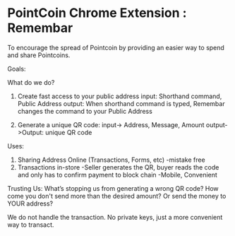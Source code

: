 PointCoin Chrome Extension : Remembar 
=========================

To encourage the spread of Pointcoin by providing an easier way to spend and share Pointcoins.  


Goals:


What do we do?
1. Create fast access to your public address 
                                 input: Shorthand command, Public Address
                                 output: When shorthand command is typed, Remembar changes the command to your Public Address


2. Generate a unique QR code: 
                                input-> Address, Message, Amount
                                output->Output: unique QR code


Uses:
1. Sharing Address Online (Transactions, Forms, etc)
    -mistake free
2. Transactions in-store
    -Seller generates the QR, buyer reads the code and only has to confirm payment to block chain
    -Mobile, Convenient


Trusting Us:
What’s stopping us from generating a wrong QR code?
  How come you don't send more than the desired amount? Or send the money to YOUR address?
  
  We do not handle the transaction.  No private keys, just a more convenient way to transact.  

 
  


